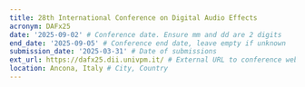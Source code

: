 ```yaml
---
title: 28th International Conference on Digital Audio Effects
acronym: DAFx25
date: '2025-09-02' # Conference date. Ensure mm and dd are 2 digits
end_date: '2025-09-05' # Conference end date, leave empty if unknown
submission_date: '2025-03-31' # Date of submissions
ext_url: https://dafx25.dii.univpm.it/ # External URL to conference website
location: Ancona, Italy # City, Country
---
```

